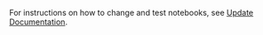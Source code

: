For instructions on how to change and test notebooks, see
[Update Documentation](https://harrispopgen.github.io/mutyper/developer.html#update-documentation). 
